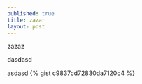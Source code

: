 ```yaml
---
published: true
title: zazar
layout: post
---
```

zazaz
<p>dasdasd</p>
asdasd
{% gist c9837cd72830da7120c4 %}